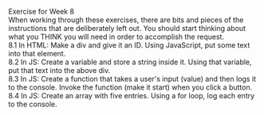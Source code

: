 Exercise for Week 8<br>
	 When working through these exercises, there are bits and pieces of the instructions that are deliberately left out. You should start thinking about what you THINK you will need in order to accomplish the request. <br>
	 8.1 In HTML: Make a div and give it an ID. Using JavaScript, put some text into that element.<br>
	 8.2 In JS: Create a variable and store a string inside it. Using that variable, put that text into the above div.<br>
	 8.3 In JS: Create a function that takes a user's input (value) and then logs it to the console. Invoke the function (make it start) when you click a button.<br>
	 8.4 In JS: Create an array with five entries. Using a for loop, log each entry to the console. <br>
	 
